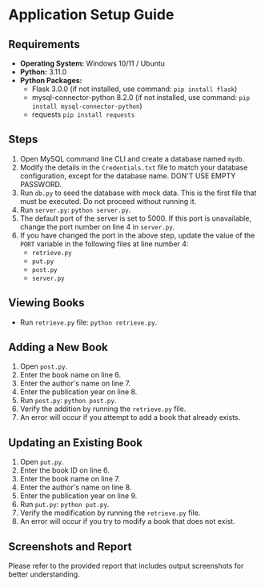 # Application Setup Guide

## Requirements

- **Operating System:** Windows 10/11 / Ubuntu
- **Python:** 3.11.0
- **Python Packages:**
    - Flask 3.0.0 (if not installed, use command: `pip install flask`)
    - mysql-connector-python 8.2.0 (if not installed, use command: `pip install mysql-connector-python`)
    - requests `pip install requests`

## Steps

1. Open MySQL command line CLI and create a database named `mydb`.
2. Modify the details in the `Credentials.txt` file to match your database configuration, except for the database name. DON'T USE EMPTY PASSWORD.
3. Run `db.py` to seed the database with mock data. This is the first file that must be executed. Do not proceed without running it.
4. Run `server.py`: `python server.py`.
5. The default port of the server is set to 5000. If this port is unavailable, change the port number on line 4 in `server.py`.
6. If you have changed the port in the above step, update the value of the `PORT` variable in the following files at line number 4:
    - `retrieve.py`
    - `put.py`
    - `post.py`
    - `server.py`

## Viewing Books

- Run `retrieve.py` file: `python retrieve.py`.

## Adding a New Book

1. Open `post.py`.
2. Enter the book name on line 6.
3. Enter the author's name on line 7.
4. Enter the publication year on line 8.
5. Run `post.py`: `python post.py`.
6. Verify the addition by running the `retrieve.py` file.
7. An error will occur if you attempt to add a book that already exists.

## Updating an Existing Book

1. Open `put.py`.
2. Enter the book ID on line 6.
3. Enter the book name on line 7.
4. Enter the author's name on line 8.
5. Enter the publication year on line 9.
6. Run `put.py`: `python put.py`.
7. Verify the modification by running the `retrieve.py` file.
8. An error will occur if you try to modify a book that does not exist.

## Screenshots and Report

Please refer to the provided report that includes output screenshots for better understanding.
